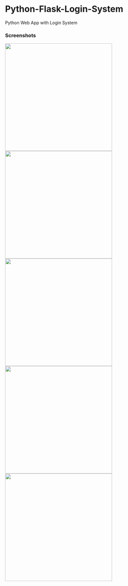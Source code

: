 # Python-Flask-Login-System
Python Web App with Login System

<h3 class="subTitle">Screenshots</h3>
<img src="https://github.com/Nelson1204/Python-Flask-Login-System/blob/master/Screenshots/Screenshot1.jpg?raw=true" width="350">
<img src="https://github.com/Nelson1204/Python-Flask-Login-System/blob/master/Screenshots/Screenshot2.jpg?raw=true" width="350">
<img src="https://github.com/Nelson1204/Python-Flask-Login-System/blob/master/Screenshots/Screenshot3.jpg?raw=true" width="350">
<img src="https://github.com/Nelson1204/Python-Flask-Login-System/blob/master/Screenshots/Screenshot4.jpg?raw=true" width="350">
<img src="https://github.com/Nelson1204/Python-Flask-Login-System/blob/master/Screenshots/Screenshot5.jpg?raw=true" width="350">
     

